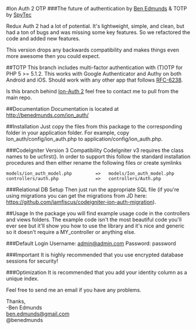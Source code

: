#Ion Auth 2 OTP
###The future of authentication
by [Ben Edmunds](http://benedmunds.com)
& TOTP by [SpyTec](https://spytec.se)

Redux Auth 2 had a lot of potential.  It's lightweight, simple, and clean, 
but had a ton of bugs and was missing some key features.  So we refactored 
the code and added new features.

This version drops any backwards compatibility and makes things even more 
awesome then you could expect.

##TOTP
This branch includes multi-factor authentication with (T)OTP for PHP 5 >= 5.1.2. This works 
with Google Authenticator and Authy on both Android and iOS. Should work
with any other app that follows [RFC-6238](http://tools.ietf.org/html/rfc6238).

Is this branch behind [Ion-Auth 2](https://github.com/benedmunds/CodeIgniter-Ion-Auth) feel free to contact me to pull from the main repo.

##Documentation
Documentation is located at http://benedmunds.com/ion_auth/

##Installation
Just copy the files from this package to the corresponding folder in your 
application folder.  For example, copy Ion_auth/config/ion_auth.php to 
application/config/ion_auth.php.  

###CodeIgniter Version 3 Compatibility
CodeIgniter v3 requires the class names to be ucfirst().  In order to support this follow the standard installation procedures and then either rename the following files or create symlinks

	models/ion_auth_model.php         =>   models/Ion_auth_model.php
	controllers/auth.php              =>   controllers/Auth.php
  
###Relational DB Setup
Then just run the appropriate SQL file (if you're using migrations you can
get the migrations from JD here:
https://github.com/iamfiscus/codeigniter-ion-auth-migration).

##Usage
In the package you will find example usage code in the controllers and views
folders.  The example code isn't the most beautiful code you'll ever see but
it'll show you how to use the library and it's nice and generic so it doesn't
require a MY_controller or anything else.

###Default Login
Username: admin@admin.com
Password: password

###Important
It is highly recommended that you use encrypted database sessions for security!


###Optimization
It is recommended that you add your identity column as a unique index.



Feel free to send me an email if you have any problems.  


Thanks,  
-Ben Edmunds  
 ben.edmunds@gmail.com  
 @benedmunds   

